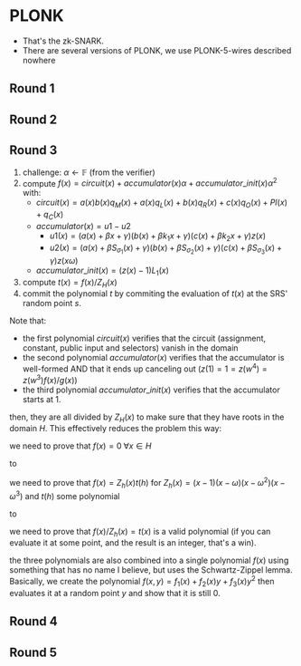 # PLONK

* That's the zk-SNARK.
* There are several versions of PLONK, we use PLONK-5-wires described nowhere

## Round 1

## Round 2

## Round 3

1. challenge: $\alpha \leftarrow \mathbb{F}$ (from the verifier)
2. compute $f(x) = circuit(x) + accumulator(x) \alpha+ accumulator\_init(x) \alpha^2$ with:
    - $circuit(x) = a(x)b(x)q_M(x) + a(x)q_L(x) + b(x)q_R(x) + c(x)q_O(x) + PI(x) + q_C(x)$
    - $accumulator(x) = u1 - u2$
        + $u1(x) = (a(x) + \beta x + \gamma) (b(x)+\beta k_1 x + \gamma) (c(x)+\beta k_2 x + \gamma) z(x)$
        + $u2(x) = (a(x) + \beta S_{\sigma_1}(x) + \gamma) (b(x) + \beta S_{\sigma_2}(x) + \gamma) (c(x) + \beta S_{\sigma_3}(x) + \gamma) z(x \omega)$
    - $accumulator\_init(x) = (z(x)-1)L_1(x)$
3. compute $t(x) = f(x) / Z_H(x)$
4. commit the polynomial $t$ by commiting the evaluation of $t(x)$ at the SRS' random point $s$.

Note that: 

* the first polynomial $circuit(x)$ verifies that the circuit (assignment, constant, public input and selectors) vanish in the domain
* the second polynomial $accumulator(x)$ verifies that the accumulator is well-formed AND that it ends up canceling out ($z(1) = 1 = z(w^4) = z(w^3)f(x)/g(x)$)
* the third polynomial $accumulator\_init(x)$ verifies that the accumulator starts at 1.

then, they are all divided by $Z_H(x)$ to make sure that they have roots in the domain $H$. This effectively reduces the problem this way:

we need to prove that $f(x) = 0 \; \forall x \in H$

to

we need to prove that $f(x) = Z_h(x)t(h)$ for $Z_h(x) = (x-1)(x-\omega)(x-\omega^2)(x-\omega^3)$ and $t(h)$ some polynomial

to

we need to prove that $f(x) / Z_h(x) = t(x)$ is a valid polynomial (if you can evaluate it at some point, and the result is an integer, that's a win).

the three polynomials are also combined into a single polynomial $f(x)$ using something that has no name I believe, but uses the Schwartz-Zippel lemma. Basically, we create the polynomial $f(x,y) = f_1(x) + f_2(x)y + f_3(x)y^2$ then evaluates it at a random point $y$ and show that it is still $0$.

## Round 4

## Round 5